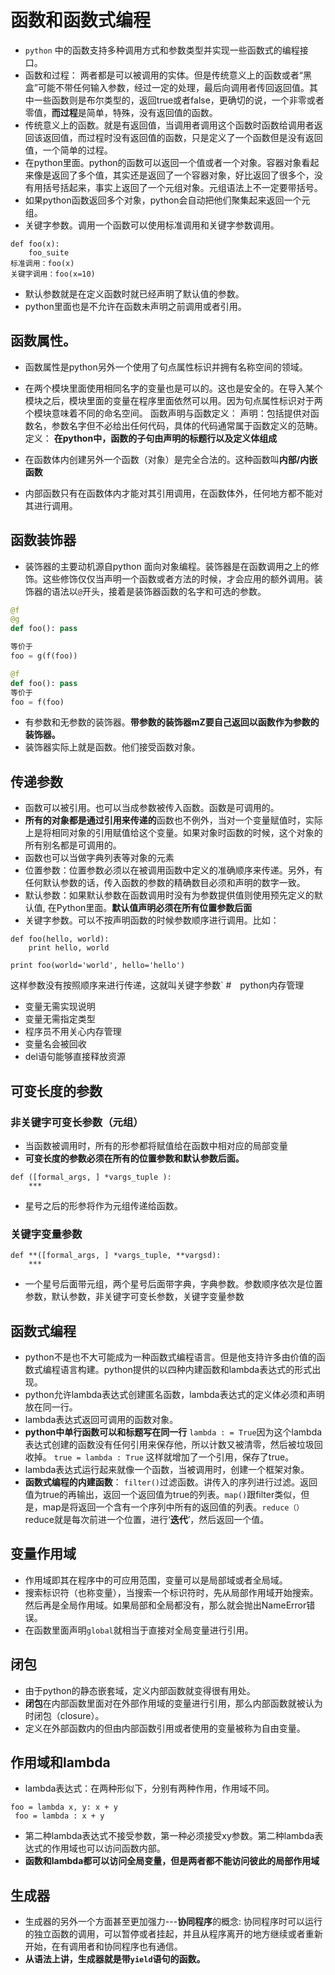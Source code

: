 # 函数和函数式编程
- `python` 中的函数支持多种调用方式和参数类型并实现一些函数式的编程接口。
- 函数和过程： 两者都是可以被调用的实体。但是传统意义上的函数或者“黑盒”可能不带任何输入参数，经过一定的处理，最后向调用者传回返回值。其中一些函数则是布尔类型的，返回true或者false，更确切的说，一个非零或者零值，**而过程**是简单，特殊，没有返回值的函数。
- 传统意义上的函数。就是有返回值，当调用者调用这个函数时函数给调用者返回该返回值，而过程时没有返回值的函数，只是定义了一个函数但是没有返回值，一个简单的过程。
- 在python里面。python的函数可以返回一个值或者一个对象。容器对象看起来像是返回了多个值，其实还是返回了一个容器对象，好比返回了很多个，没有用括号括起来，事实上返回了一个元组对象。元组语法上不一定要带括号。
- 如果python函数返回多个对象，python会自动把他们聚集起来返回一个元组。
- 关键字参数。调用一个函数可以使用标准调用和关键字参数调用。
```
def foo(x):
    foo_suite
标准调用：foo(x)
关键字调用：foo(x=10)
```

- 默认参数就是在定义函数时就已经声明了默认值的参数。
- python里面也是不允许在函数未声明之前调用或者引用。
## 函数属性。
- 函数属性是python另外一个使用了句点属性标识并拥有名称空间的领域。
- 在两个模块里面使用相同名字的变量也是可以的。这也是安全的。在导入某个模块之后，模块里面的变量在程序里面依然可以用。因为句点属性标识对于两个模块意味着不同的命名空间。
 函数声明与函数定义：
    声明：包括提供对函数名，参数名字但不必给出任何代码，具体的代码通常属于函数定义的范畴。
    定义：
**在python中，函数的子句由声明的标题行以及定义体组成**

- 在函数体内创建另外一个函数（对象）是完全合法的。这种函数叫**内部/内嵌函数**
- 内部函数只有在函数体内才能对其引用调用，在函数体外，任何地方都不能对其进行调用。
## **函数装饰器**
- 装饰器的主要动机源自python 面向对象编程。装饰器是在函数调用之上的修饰。这些修饰仅仅当声明一个函数或者方法的时候，才会应用的额外调用。装饰器的语法以`@`开头，接着是装饰器函数的名字和可选的参数。
```python
@f
@g
def foo(): pass

等价于
foo = g(f(foo))
```

```python
@f
def foo(): pass
等价于
foo = f(foo)
```
- 有参数和无参数的装饰器。**带参数的装饰器mZ要自己返回以函数作为参数的装饰器。**
- 装饰器实际上就是函数。他们接受函数对象。

## 传递参数
- 函数可以被引用。也可以当成参数被传入函数。函数是可调用的。
- **所有的对象都是通过引用来传递的**函数也不例外，当对一个变量赋值时，实际上是将相同对象的引用赋值给这个变量。如果对象时函数的时候，这个对象的所有别名都是可调用的。
- 函数也可以当做字典列表等对象的元素 
- 位置参数：位置参数必须以在被调用函数中定义的准确顺序来传递。另外，有任何默认参数的话，传入函数的参数的精确数目必须和声明的数字一致。
- 默认参数：如果默认参数在函数调用时没有为参数提供值则使用预先定义的默认值, 在Python里面。**默认值声明必须在所有位置参数后面**
- 关键字参数。可以不按声明函数的时候参数顺序进行调用。比如：
```
def foo(hello, world):
    print hello, world

print foo(world='world', hello='hello')
```

这样参数没有按照顺序来进行传递，这就叫关键字参数`
#　python内存管理
- 变量无需实现说明
- 变量无需指定类型
- 程序员不用关心内存管理
- 变量名会被回收
- del语句能够直接释放资源

## 可变长度的参数
### 非关键字可变长参数（元组）
- 当函数被调用时，所有的形参都将赋值给在函数中相对应的局部变量
- **可变长度的参数必须在所有的位置参数和默认参数后面。**
```用法：
def ([formal_args, ] *vargs_tuple ):
    ***
```
- 星号之后的形参将作为元组传递给函数。
### 关键字变量参数
```用法：
def **([formal_args, ] *vargs_tuple, **vargsd):
    ***
```
- 一个星号后面带元组，两个星号后面带字典，字典参数。参数顺序依次是位置参数，默认参数，非关键字可变长参数，关键字变量参数
## 函数式编程
- python不是也不大可能成为一种函数式编程语言。但是他支持许多由价值的函数式编程语言构建。python提供的以四种内建函数和lambda表达式的形式出现。
- python允许lambda表达式创建匿名函数，lambda表达式的定义体必须和声明放在同一行。
- lambda表达式返回可调用的函数对象。
- **python中单行函数可以和标题写在同一行**
`lambda : = True`因为这个lambda表达式创建的函数没有任何引用来保存他，所以计数又被清零，然后被垃圾回收掉。
`true = lambda : True` 这样就增加了一个引用，保存了true。
- lambda表达式运行起来就像一个函数，当被调用时，创建一个框架对象。
- **函数式编程的内建函数**： `filter()`过滤函数。讲传入的序列进行过滤。返回值为true的再输出，返回一个返回值为true的列表。`map()`跟filter类似，但是，map是将返回一个含有一个序列中所有的返回值的列表。`reduce（）`reduce就是每次前进一个位置，进行‘**迭代**’，然后返回一个值。
## 变量作用域
- 作用域即其在程序中的可应用范围，变量可以是局部域或者全局域。
- 搜索标识符（也称变量），当搜索一个标识符时，先从局部作用域开始搜索。然后再是全局作用域。如果局部和全局都没有，那么就会抛出NameError错误。
- 在函数里面声明`global`就相当于直接对全局变量进行引用。
## 闭包
- 由于python的静态嵌套域，定义内部函数就变得很有用处。
- **闭包**在内部函数里面对在外部作用域的变量进行引用，那么内部函数就被认为时闭包（closure）。
- 定义在外部函数内的但由内部函数引用或者使用的变量被称为自由变量。
## 作用域和lambda
- lambda表达式：在两种形似下，分别有两种作用，作用域不同。
```
foo = lambda x, y: x + y
 foo = lambda : x + y
```
 - 第二种lambda表达式不接受参数，第一种必须接受xy参数。第二种lambda表达式的作用域也可以访问函数内部。
 - **函数和lambda都可以访问全局变量，但是两者都不能访问彼此的局部作用域**
## 生成器
- 生成器的另外一个方面甚至更加强力---**协同程序**的概念: 协同程序时可以运行的独立函数的调用，可以暂停或者挂起，并且从程序离开的地方继续或者重新开始，在有调用者和协同程序也有通信。
- **从语法上讲，生成器就是带`yield`语句的函数。**
